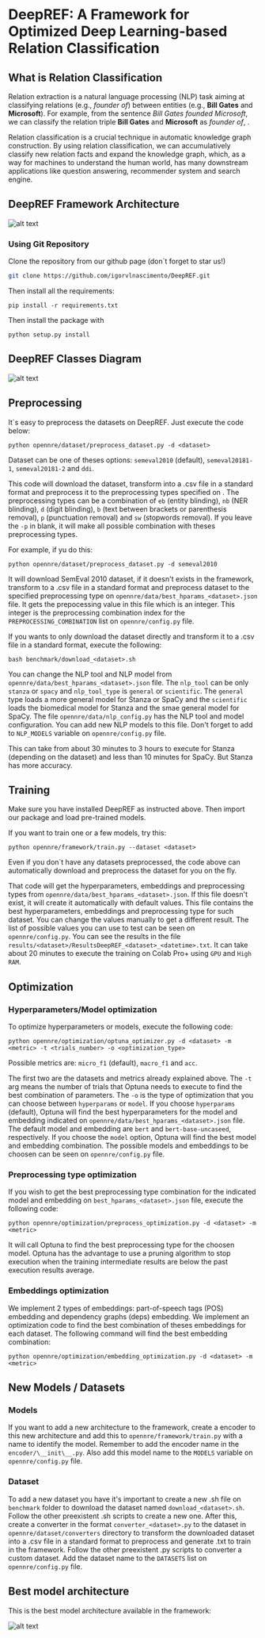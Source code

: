 # DeepREF: A Framework for Optimized Deep Learning-based Relation Classification

## What is Relation Classification

Relation extraction is a natural language processing (NLP) task aiming at classifying relations (e.g., *founder of*) between entities (e.g., **Bill Gates** and **Microsoft**). For example, from the sentence *Bill Gates founded Microsoft*, we can classify the relation triple **Bill Gates** and **Microsoft** as *founder of*, . 

Relation classification is a crucial technique in automatic knowledge graph construction. By using relation classification, we can accumulatively classify new relation facts and expand the knowledge graph, which, as a way for machines to understand the human world, has many downstream applications like question answering, recommender system and search engine. 

## DeepREF Framework Architecture

![alt text](figures/DeepREF_Architecture.png)

### Using Git Repository

Clone the repository from our github page (don`t forget to star us!)

```bash
git clone https://github.com/igorvlnascimento/DeepREF.git
```

Then install all the requirements:

```
pip install -r requirements.txt
```

Then install the package with 
```
python setup.py install
```

## DeepREF Classes Diagram

![alt text](figures/DeepREF_Class_Diagram.png)

## Preprocessing

It`s easy to preprocess the datasets on DeepREF. Just execute the code below:

```
python opennre/dataset/preprocess_dataset.py -d <dataset>
```

Dataset can be one of theses options: `semeval2010` (default), `semeval20181-1`, `semeval20181-2` and `ddi`.

This code will download the dataset, transform into a .csv file in a standard format and preprocess it to the preprocessing types specified on . The preprocessing types can be a combination of `eb` (entity blinding), `nb` (NER blinding), `d` (digit blinding), `b` (text between brackets or parenthesis removal), `p` (punctuation removal) and `sw` (stopwords removal). If you leave the `-p` in blank, it will make all possible combination  with theses preprocessing types. 

For example, if yu do this:
```
python opennre/dataset/preprocess_dataset.py -d semeval2010
```

It will download SemEval 2010 dataset, if it doesn't exists in the framework, transform to a .csv file in a standard format and preprocess dataset to the specified preprocessing type on `opennre/data/best_hparams_<dataset>.json` file. It gets the prepocessing value in this file which is an integer. This integer is the preprocessing combination index for the `PREPROCESSING_COMBINATION` list on `opennre/config.py` file.

If you wants to only download the dataset directly and transform it to a .csv file in a standard format, execute the following:
```
bash benchmark/download_<dataset>.sh
```

You can change the NLP tool and NLP model from `opennre/data/best_hparams_<dataset>.json` file. The `nlp_tool` can be only `stanza` or `spacy` and `nlp_tool_type` is `general` or `scientific`. The `general` type loads a more general model for Stanza or SpaCy and the `scientific` loads the biomedical model for Stanza and the smae general model for SpaCy. The file `opennre/data/nlp_config.py` has the NLP tool and model configuration. You can add new NLP models to this file. Don't forget to add to `NLP_MODELS` variable on `opennre/config.py` file.

This can take from about 30 minutes to 3 hours to execute for Stanza (depending on the dataset) and less than 10 minutes for SpaCy. But Stanza has more accuracy.

## Training

Make sure you have installed DeepREF as instructed above. Then import our package and load pre-trained models.

If you want to train one or a few models, try this:
```
python opennre/framework/train.py --dataset <dataset>
```

Even if you don`t have any datasets preprocessed, the code above can automatically download and preprocess the dataset for you on the fly.

That code will get the hyperparameters, embeddings and preprocessing types from `opennre/data/best_hparams_<dataset>.json`. If this file doesn't exist, it will create it automatically with default values. This file contains the best hyperparameters, embeddings and preprocessing type for such dataset. You can change the values manually to get a different result. The list of possible values you can use to test can be seen on `opennre/config.py`. You can see the results in the file `results/<dataset>/ResultsDeepREF_<dataset>_<datetime>.txt`. It can take about 20 minutes to execute the training on Colab Pro+ using `GPU` and `High RAM`.

## Optimization

### Hyperparameters/Model optimization

To optimize hyperparameters or models, execute the following code:
```
python opennre/optimization/optuna_optimizer.py -d <dataset> -m <metric> -t <trials_number> -o <optimization_type>
```

Possible metrics are: `micro_f1` (default), `macro_f1` and `acc`.

The first two are the datasets and metrics already explained above. The `-t` arg means the number of trials that Optuna needs to execute to find the best combination of parameters. The `-o` is the type of optimization that you can choose between `hyperparams` or `model`. If you choose `hyperparams` (default), Optuna will find the best hyperparameters for the model and embedding indicated on `opennre/data/best_hparams_<dataset>.json` file. The default model and embedding are `bert` and `bert-base-uncaseed`, respectively. If you choose the `model` option, Optuna will find the best model and embedding combination. The possible models and embeddings to be choosen can be seen on `opennre/config.py` file. 

### Preprocessing type optimization

If you wish to get the best preprocessing type combination for the indicated model and embedding on `best_hparams_<dataset>.json` file, execute the following code:
```
python opennre/optimization/preprocess_optimization.py -d <dataset> -m <metric>
```

It will call Optuna to find the best preprocessing type for the choosen model. Optuna has the advantage to use a pruning algorithm to stop execution when the training intermediate results are below the past execution results average.

### Embeddings optimization

We implement 2 types of embeddings: part-of-speech tags (POS) embedding and dependency graphs (deps) embedding. We implement an optimization code to find the best combination of theses embeddings for each dataset. The following command will find the best embedding combination:

```
python opennre/optimization/embedding_optimization.py -d <dataset> -m <metric>
```

## New Models / Datasets

### Models

If you want to add a new architecture to the framework, create a encoder to this new architecture and add this to `opennre/framework/train.py` with a name to identify the model. Remember to add the encoder name in the `encoder/\__init\__.py`. Also add this model name to the `MODELS` variable on `opennre/config.py` file. 

### Dataset

To add a new dataset you have it's important to create a new .sh file on `benchmark` folder to download the dataset named `download_<dataset>.sh`. Follow the other preexistent .sh scripts to create a new one. After this, create a converter in the format `converter_<dataset>.py` to the dataset in `opennre/dataset/converters` directory to transform the downloaded dataset into a .csv file in a standard format to preprocess and generate .txt to train in the framework. Follow the other preexistent .py scripts to converter a custom dataset. Add the dataset name to the `DATASETS` list on `opennre/config.py` file.

## Best model architecture

This is the best model architecture available in the framework:

![alt text](figures/NewArchitecture.png)
